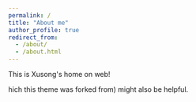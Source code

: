 ```yaml
---
permalink: /
title: "About me"
author_profile: true
redirect_from: 
  - /about/
  - /about.html
---
```


This is Xusong's home on web!

hich this theme was forked from) might also be helpful.
